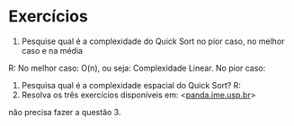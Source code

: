 # Exercícios
1. Pesquise qual é a complexidade do Quick Sort no pior caso, no melhor caso e na média
   
R: 
No melhor caso: O(n), ou seja: Complexidade Linear.
No pior caso:
1. Pesquisa qual é a complexidade espacial do Quick Sort?
R: 
1. Resolva os três exercícios disponíveis em:
<[panda.ime.usp.br](https://panda.ime.usp.br/panda/static/pythonds_pt/05-OrdenacaoBusca/OQuickSort.html)>

não precisa fazer a questão 3.